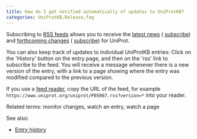 ```yaml
---
title: How do I get notified automatically of updates to UniProtKB?
categories: UniProtKB,Release,faq
---
```


Subscribing to [RSS feeds](http://en.wikipedia.org/wiki/RSS) allows you to receive the [latest news](http://www.uniprot.org/news/) ( [subscribe](http://www.uniprot.org/news/?format=rss)) and [forthcoming changes](http://www.uniprot.org/help/changes) ( [subscribe](http://www.uniprot.org/help/?fil=section:changes%26format=rss)) for UniProt.

You can also keep track of updates to individual UniProtKB entries: Click on the 'History' button on the entry page, and then on the 'rss' link to subscribe to the feed. You will receive a message whenever there is a new version of the entry, with a link to a page showing where the entry was modified compared to the previous version.

If you use a [feed reader](http://en.wikipedia.org/wiki/Comparison%5Fof%5Ffeed%5Faggregators), copy the URL of the feed, for example `https://www.uniprot.org/uniprot/P05067.rss?version=*` into your reader.

Related terms: monitor changes, watch an entry, watch a page

See also:

- [Entry history](http://www.uniprot.org/manual/entry%5Fhisto)